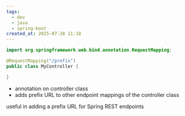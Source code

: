 ```yaml
---
tags:
  - dev
  - java
  - spring-boot
created_at: 2025-07-28 11:18
---
```

```java
import org.springframework.web.bind.annotation.RequestMapping;

@RequestMapping("/prefix")
public class MyController {

}
```
- annotation on controller class
- adds prefix URL to other endpoint mappings of the controller class

useful in adding a prefix URL for Spring REST endpoints